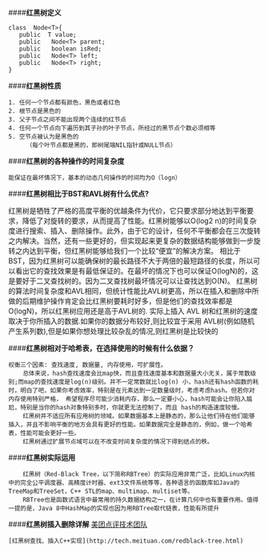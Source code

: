 


####**红黑树定义**

```
class  Node<T>{
   public  T value;
   public   Node<T> parent;
   public   boolean isRed;
   public   Node<T> left;
   public   Node<T> right;
}
```

####**红黑树性质**

	1. 任何一个节点都有颜色，黑色或者红色
	2. 根节点是黑色的
	3. 父子节点之间不能出现两个连续的红节点
	4. 任何一个节点向下遍历到其子孙的叶子节点，所经过的黑节点个数必须相等
	5. 空节点被认为是黑色的
		 （每个叶节点都是黑的，即树尾端NIL指针或NULL节点） 


####**红黑树的各种操作的时间复杂度**

	能保证在最坏情况下，基本的动态几何操作的时间均为O（logn）

####**红黑树相比于BST和AVL树有什么优点?**

红黑树是牺牲了严格的高度平衡的优越条件为代价，它只要求部分地达到平衡要求，降低了对旋转的要求，从而提高了性能。红黑树能够以O(log2 n)的时间复杂度进行搜索、插入、删除操作。此外，由于它的设计，任何不平衡都会在三次旋转之内解决。当然，还有一些更好的，但实现起来更复杂的数据结构能够做到一步旋转之内达到平衡，但红黑树能够给我们一个比较“便宜”的解决方案。
相比于BST，因为红黑树可以能确保树的最长路径不大于两倍的最短路径的长度，所以可以看出它的查找效果是有最低保证的。在最坏的情况下也可以保证O(logN)的，这是要好于二叉查找树的。因为二叉查找树最坏情况可以让查找达到O(N)。
红黑树的算法时间复杂度和AVL相同，但统计性能比AVL树更高，所以在插入和删除中所做的后期维护操作肯定会比红黑树要耗时好多，但是他们的查找效率都是O(logN)，所以红黑树应用还是高于AVL树的. 实际上插入 AVL 树和红黑树的速度取决于你所插入的数据.如果你的数据分布较好,则比较宜于采用 AVL树(例如随机产生系列数),但是如果你想处理比较杂乱的情况,则红黑树是比较快的

####**红黑树相对于哈希表，在选择使用的时候有什么依据？**

	权衡三个因素: 查找速度, 数据量, 内存使用，可扩展性。
		总体来说，hash查找速度会比map快，而且查找速度基本和数据量大小无关，属于常数级别;而map的查找速度是log(n)级别。并不一定常数就比log(n) 小，hash还有hash函数的耗时，明白了吧，如果你考虑效率，特别是在元素达到一定数量级时，考虑考虑hash。但若你对内存使用特别严格， 希望程序尽可能少消耗内存，那么一定要小心，hash可能会让你陷入尴尬，特别是当你的hash对象特别多时，你就更无法控制了，而且 hash的构造速度较慢。
		红黑树并不适应所有应用树的领域。如果数据基本上是静态的，那么让他们待在他们能够插入，并且不影响平衡的地方会具有更好的性能。如果数据完全是静态的，例如，做一个哈希表，性能可能会更好一些。
		红黑树通过扩展节点域可以在不改变时间复杂度的情况下得到结点的秩。

####**红黑树实际运用**

		红黑树（Red-Black Tree，以下简称RBTree）的实际应用非常广泛，比如Linux内核中的完全公平调度器、高精度计时器、ext3文件系统等等，各种语言的函数库如Java的TreeMap和TreeSet，C++ STL的map、multimap、multiset等。
		RBTree也是函数式语言中最常用的持久数据结构之一，在计算几何中也有重要作用。值得一提的是，Java 8中HashMap的实现也因为用RBTree取代链表，性能有所提升

####**红黑树插入删除详解**
	[美团点评技术团队](http://tech.meituan.com/redblack-tree.html)
	
	[红黑树查找、插入C++实现](http://tech.meituan.com/redblack-tree.html)